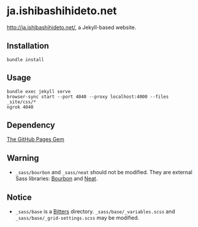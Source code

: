 ja.ishibashihideto.net
======================

<http://ja.ishibashihideto.net/>, a Jekyll-based website.

Installation
------------

`bundle install`

Usage
-----

```console
bundle exec jekyll serve
browser-sync start --port 4040 --proxy localhost:4000 --files _site/css/*
ngrok 4040
```

Dependency
----------

[The GitHub Pages Gem](https://pages.github.com/versions/)

Warning
-------

- `_sass/bourbon` and `_sass/neat` should not be modified. They are external Sass libraries: [Bourbon](http://bourbon.io/) and [Neat](http://neat.bourbon.io/).

Notice
------

- `_sass/base` is a [Bitters](http://bitters.bourbon.io/) directory. `_sass/base/_variables.scss` and `_sass/base/_grid-settings.scss` may be modified.
